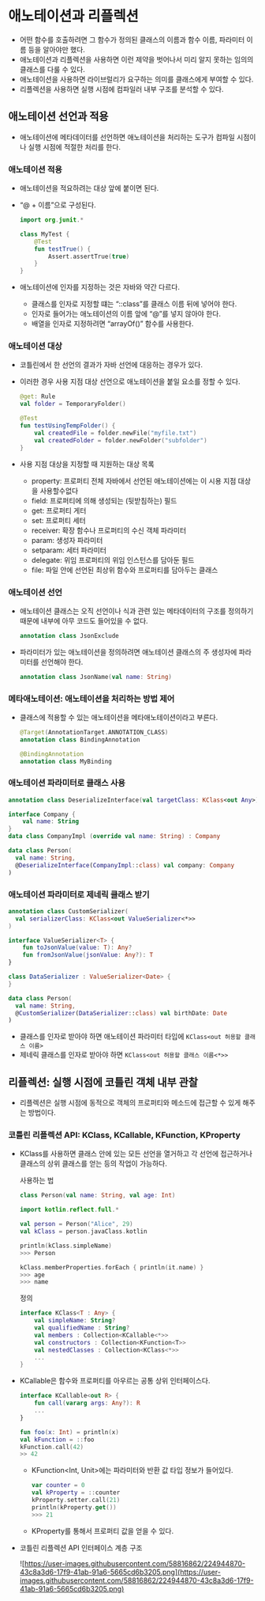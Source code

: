 # 애노테이션과 리플렉션

- 어떤 함수를 호출하려면 그 함수가 정의된 클래스의 이름과 함수 이름, 파라미터 이름 등을 알아야만 했다.
- 애노테이션과 리플렉션을 사용하면 이런 제약을 벗어나서 미리 알지 못하는 임의의 클래스를 다룰 수 있다.
- 애노테이션을 사용하면 라이브럴리가 요구하는 의미를 클래스에게 부여할 수 있다.
- 리플렉션을 사용하면 실행 시점에 컴파일러 내부 구조를 분석할 수 있다.

## 애노테이션 선언과 적용

- 애노테이션에 메타데이터를 선언하면 애노테이션을 처리하는 도구가 컴파일 시점이나 실행 시점에 적절한 처리를 한다.

### 애노테이션 적용

- 애노테이션을 적요하려는 대상 앞에 붙이면 된다.
- “@ + 이름”으로 구성된다.

    ```kotlin
    import org.junit.*
    
    class MyTest {
    	@Test
    	fun testTrue() {
    		Assert.assertTrue(true)
    	}
    }
    ```

- 애노테이션에 인자를 지정하는 것은 자바와 약간 다르다.
    - 클래스를 인자로 지정할 떄는 “::class”를 클래스 이름 뒤에 넣어야 한다.
    - 인자로 들어가는 애노테이션의 이름 앞에 “@”를 넣지 않아야 한다.
    - 배열을 인자로 지정하려면 “arrayOf()” 함수를 사용한다.

### 애노테이션 대상

- 코틀린에서 한 선언의 결과가 자바 선언에 대응하는 경우가 있다.
- 이러한 경우 사용 지점 대상 선언으로 애노테이션을 붙일 요소를 정할 수 있다.

    ```kotlin
    @get: Rule
    val folder = TemporaryFolder()
    
    @Test
    fun testUsingTempFolder() {
    	val createdFile = folder.newFile("myfile.txt")
    	val createdFolder = folder.newFolder("subfolder")
    }
    ```

- 사용 지점 대상을 지정할 때 지원하는 대상 목록
    - property: 프로퍼티 전체 자바에서 선언된 애노테이션에는 이 시용 지점 대상 을 사용할수없다
    - field: 프로퍼티에 의해 생성되는 (뒷받침하는) 필드
    - get: 프로퍼티 게터
    - set: 프로퍼티 세터
    - receiver: 확장 함수나 프로퍼티의 수신 객체 파라미터
    - param: 생성자 파라미터
    - setparam: 세터 파라미터
    - delegate: 위임 프로퍼티의 위임 인스턴스를 담아둔 필드
    - file: 파일 안에 선언된 최상위 함수와 프로퍼티를 담아두는 클래스

### 애노테이션 선언

- 애노테이션 클래스는 오직 선언이나 식과 관련 있는 메타데이터의 구조를 정의하기 때문에 내부에 아무 코드도 들어있을 수 없다.

    ```kotlin
    annotation class JsonExclude
    ```

- 파라미터가 있는 애노테이션을 정의하려면 애노테이션 클래스의 주 생성자에 파라미터를 선언해야 한다.

    ```kotlin
    annotation class JsonName(val name: String)
    ```


### 메타애노테이션: 애노테이션을 처리하는 방법 제어

- 클래스에 적용할 수 있는 애노테이션을 메타애노테이션이라고 부른다.

    ```kotlin
    @Target(AnnotationTarget.ANNOTATION_CLASS)
    annotation class BindingAnnotation
    ```

    ```kotlin
    @BindingAnnotation
    annotation class MyBinding
    ```


### 애노테이션 파라미터로 클래스 사용

```kotlin
annotation class DeserializeInterface(val targetClass: KClass<out Any>)
```

```kotlin
interface Company {
    val name: String
}
data class CompanyImpl (override val name: String) : Company

data class Person(
  val name: String,
  @DeserializeInterface(CompanyImpl::class) val company: Company
)
```

### 애노테이션 파라미터로 제네릭 클래스 받기

```kotlin
annotation class CustomSerializer(
  val serializerClass: KClass<out ValueSerializer<*>>
)
```

```kotlin
interface ValueSerializer<T> {
	fun toJsonValue(value: T): Any?
	fun fromJsonValue(jsonValue: Any?): T
}

class DataSerializer : ValueSerializer<Date> {
}

data class Person(
  val name: String,
  @CustomSerializer(DataSerializer::class) val birthDate: Date
)
```

- 클래스를 인자로 받아야 하면 애노테이션 파라미터 타입에 `KClass<out 허용할 클래스 이름>`
- 제네릭 클래스를 인자로 받아야 하면 `KClass<out 허용할 클래스 이름<*>>`

## 리플렉션: 실행 시점에 코틀린 객체 내부 관찰

- 리플렉션은 실행 시점에 동적으로 객체의 프로퍼티와 메소드에 접근할 수 있게 해주는 방법이다.

### 코틀린 리플렉션 API: KClass, KCallable, KFunction, KProperty

- KClass를 사용하면 클래스 안에 있는 모든 선언을 열거하고 각 선언에 접근하거나 클래스의 상위 클래스를 얻는 등의 작업이 가능하다.

  사용하는 법

    ```kotlin
    class Person(val name: String, val age: Int)
    ```

    ```kotlin
    import kotlin.reflect.full.*
    
    val person = Person("Alice", 29)
    val kClass = person.javaClass.kotlin
    
    println(kClass.simpleName)
    >>> Person
    
    kClass.memberProperties.forEach { println(it.name) }
    >>> age
    >>> name
    ```

  정의

    ```kotlin
    interface KClass<T : Any> {
    	val simpleName: String?
    	val qualifiedName : String?
    	val members : Collection<KCallable<*>>
    	val constructors : Collection<KFunction<T>>
    	val nestedClasses : Collection<KClass<*>>
    	...
    }
    ```

- KCallable은 함수와 프로퍼티를 아우르는 공통 상위 인터페이스다.

    ```kotlin
    interface KCallable<out R> {
    	fun call(vararg args: Any?): R
    	...
    }
    
    fun foo(x: Int) = println(x)
    val kFunction = ::foo
    kFunction.call(42)
    >> 42
    ```

  - KFunction<Int, Unit>에는 파라미터와 반환 값 타입 정보가 들어있다.

    ```kotlin
    var counter = 0
    val kProperty = ::counter
    kProperty.setter.call(21)
    println(kProperty.get())
    >>> 21
    ```

  - KProperty를 통해서 프로퍼티 값을 얻을 수 있다.
- 코틀린 리플렉션 API 인터페이스 계층 구조

  ![https://user-images.githubusercontent.com/58816862/224944870-43c8a3d6-17f9-41ab-91a6-5665cd6b3205.png](https://user-images.githubusercontent.com/58816862/224944870-43c8a3d6-17f9-41ab-91a6-5665cd6b3205.png)